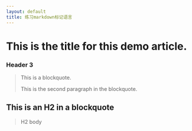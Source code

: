 ```yaml
---
layout: default
title: 练习markdown标记语言
---
```



# This is the title for this demo article.

### Header 3
> This is a blockquote.
> 
> This is the second paragraph in the blockquote.
>

## This is an H2 in a blockquote
> H2 body
